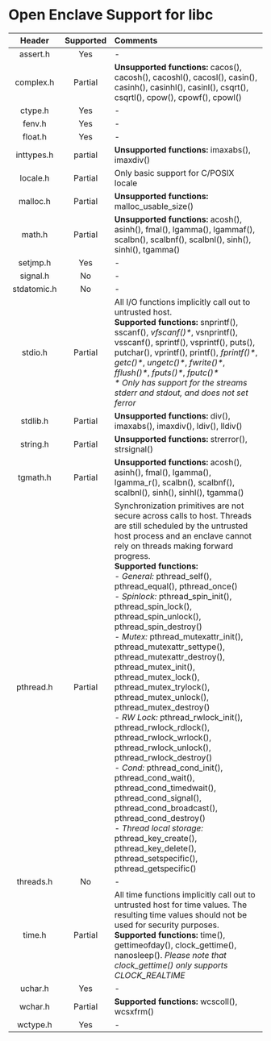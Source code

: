 # Open Enclave Support for libc

Header | Supported | Comments |
:---:|:---:|:---|
assert.h | Yes | - |
complex.h | Partial | **Unsupported functions:** cacos(), cacosh(), cacoshl(), cacosl(), casin(), casinh(), casinhl(), casinl(), csqrt(), csqrtl(), cpow(), cpowf(), cpowl() |
ctype.h | Yes | - |
fenv.h | Yes | - |
float.h | Yes | - |
inttypes.h | partial | **Unsupported functions:** imaxabs(), imaxdiv()|
locale.h | Partial | Only basic support for C/POSIX locale |
malloc.h | Partial | **Unsupported functions:** malloc_usable_size() |
math.h | Partial | **Unsupported functions:** acosh(), asinh(), fmal(), lgamma(), lgammaf(), scalbn(), scalbnf(), scalbnl(), sinh(), sinhl(), tgamma() |
setjmp.h | Yes | - |
signal.h | No | - |
stdatomic.h | No | - |
stdio.h | Partial | All I/O functions implicitly call out to untrusted host. <br> **Supported functions:** snprintf(), sscanf(),  _vfscanf()*_, vsnprintf(), vsscanf(), sprintf(), vsprintf(), puts(), putchar(), vprintf(), printf(), _fprintf()*_, _getc()*_, _ungetc()*_, _fwrite()*_, _fflush()*_, _fputs()*_, _fputc()*_ <br> _* Only has support for the streams stderr and stdout, and does not set ferror_ |
stdlib.h | Partial | **Unsupported functions:** div(), imaxabs(), imaxdiv(), ldiv(), lldiv() |
string.h | Partial | **Unsupported functions:** strerror(), strsignal() |
tgmath.h | Partial | **Unsupported functions:** acosh(), asinh(), fmal(), lgamma(), lgamma_r(), scalbn(), scalbnf(), scalbnl(), sinh(), sinhl(), tgamma() |
pthread.h | Partial | Synchronization primitives are not secure across calls to host. Threads are still scheduled by the untrusted host process and an enclave cannot rely on threads making forward progress. <br> **Supported functions:** <br> _- General:_ pthread_self(), pthread_equal(), pthread_once() <br> _- Spinlock:_ pthread_spin_init(), pthread_spin_lock(), pthread_spin_unlock(), pthread_spin_destroy() <br> _- Mutex:_ pthread_mutexattr_init(), pthread_mutexattr_settype(), pthread_mutexattr_destroy(), pthread_mutex_init(), pthread_mutex_lock(), pthread_mutex_trylock(), pthread_mutex_unlock(), pthread_mutex_destroy() <br> _- RW Lock:_ pthread_rwlock_init(), pthread_rwlock_rdlock(), pthread_rwlock_wrlock(), pthread_rwlock_unlock(), pthread_rwlock_destroy() <br> _- Cond:_ pthread_cond_init(), pthread_cond_wait(), pthread_cond_timedwait(), pthread_cond_signal(), pthread_cond_broadcast(), pthread_cond_destroy() <br> _- Thread local storage:_ pthread_key_create(), pthread_key_delete(), pthread_setspecific(), pthread_getspecific() |
threads.h | No | - |
time.h | Partial | All time functions implicitly call out to untrusted host for time values. The resulting time values should not be used for security purposes. <br> **Supported functions:** time(), gettimeofday(), clock_gettime(), nanosleep(). _Please note that clock_gettime() only supports CLOCK_REALTIME_ |
uchar.h | Yes | - |
wchar.h | Partial | **Supported functions:** wcscoll(), wcsxfrm() |
wctype.h | Yes | - |

